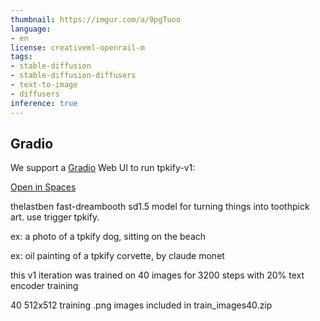 ```yaml
---
thumbnail: https://imgur.com/a/9pgTuoo
language:
- en
license: creativeml-openrail-m
tags:
- stable-diffusion
- stable-diffusion-diffusers
- text-to-image
- diffusers
inference: true
---
```


## Gradio

We support a [Gradio](https://github.com/gradio-app/gradio) Web UI to run tpkify-v1:

[Open in Spaces](https://huggingface.co/spaces/akhaliq/tpkify-v1)

thelastben fast-dreambooth sd1.5 model for turning things into toothpick art. 
use trigger tpkify. 

ex: a photo of a tpkify dog, sitting on the beach

ex: oil painting of a tpkify corvette, by claude monet

this v1 iteration was trained on 40 images for 3200 steps with 20% text encoder training

40 512x512 training .png images included in train_images40.zip
